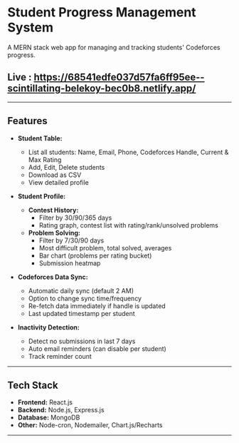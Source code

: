 # Student Progress Management System

A MERN stack web app for managing and tracking students' Codeforces progress.

## Live : https://68541edfe037d57fa6ff95ee--scintillating-belekoy-bec0b8.netlify.app/
---

## Features

- **Student Table:**  
  - List all students: Name, Email, Phone, Codeforces Handle, Current & Max Rating  
  - Add, Edit, Delete students  
  - Download as CSV  
  - View detailed profile

- **Student Profile:**  
  - **Contest History:**  
    - Filter by 30/90/365 days  
    - Rating graph, contest list with rating/rank/unsolved problems  
  - **Problem Solving:**  
    - Filter by 7/30/90 days  
    - Most difficult problem, total solved, averages  
    - Bar chart (problems per rating bucket)  
    - Submission heatmap

- **Codeforces Data Sync:**  
  - Automatic daily sync (default 2 AM)  
  - Option to change sync time/frequency  
  - Re-fetch data immediately if handle is updated  
  - Last updated timestamp per student

- **Inactivity Detection:**  
  - Detect no submissions in last 7 days  
  - Auto email reminders (can disable per student)  
  - Track reminder count

---

## Tech Stack

- **Frontend:** React.js
- **Backend:** Node.js, Express.js
- **Database:** MongoDB
- **Other:** Node-cron, Nodemailer, Chart.js/Recharts

---

